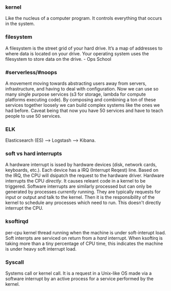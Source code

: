 ### kernel
Like the nucleus of a computer program. It controls everything that occurs in
the system.

### filesystem
A filesystem is the street grid of your hard drive. It’s a map of addresses to where data is located on your drive. Your operating system uses the filesystem to store data on the drive. - Ops School

### #serverless/#noops  
A movement moving towards abstracting users away from servers, infrastructure, and having to deal with configuration. Now we can use so many single purpose services (s3 for storage, lambda for compute platforms executing code). By composing and combining a ton of these services together loosely we can build complex systems like the ones we had before. Caveat being that now you have 50 services and have to teach people to use 50 services.

### ELK  
Elasticsearch (ES) -->  Logstash --> Kibana. 

### soft vs hard interrupts  
A hardware interrupt is issed by hardware devices (disk, network cards, keyboards, etc.). Each device has a IRQ (Interrupt Reqest) line. Based on the IRQ, the CPU will dsipatch the request to the hardware driver. Hardware interrupts the CPU _directly_. It causes releant code in a kernel to be triggered. Software interrupts are similarly processed but can only be generated by processes _currently_ running. They are typically requests for input or output and talk to the kernel. Then it is the responsibility of the kernel to schedule any processes which need to run. This doesn't directly interrupt the CPU. 

### ksoftirqd  
per-cpu kernel thread running when the machine is under soft-interupt load. Soft interrpts are serviced on return from a _hard_ interrupt. When ksoftirq is taking more than a tiny percentage of CPU time, this indicates the machine is under heavy soft interrupt load.

### Syscall  
Systems call or kernel call. It is a request in a Unix-like OS made via a software interrupt by an active process for a service performed by the kernel.
